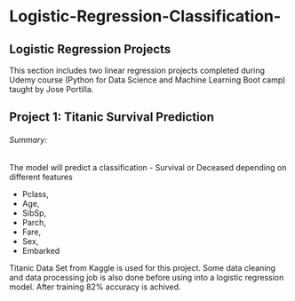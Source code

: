 # Logistic-Regression-Classification-
## Logistic Regression Projects
This section includes two linear regression projects completed during Udemy course (Python for Data Science and Machine Learning Boot camp) taught by Jose Portilla. 
## Project 1: Titanic Survival Prediction
###### Summary:
The model will predict a classification - Survival or Deceased depending on different features  
* Pclass,  
* Age, 
* SibSp, 
* Parch, 
* Fare, 
* Sex, 
* Embarked

Titanic Data Set from Kaggle is used for this project. Some data cleaning and data processing job is also done before using into a logistic regression model. After training 82% accuracy is achived.  
